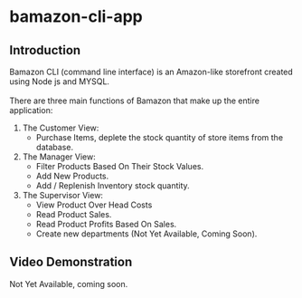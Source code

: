 # bamazon-cli-app

## Introduction
Bamazon CLI (command line interface) is an Amazon-like storefront created using Node js and MYSQL.<br>
<br>
There are three main functions of Bamazon that make up the entire application:
1. The Customer View:
   * Purchase Items, deplete the stock quantity of store items from the database.
2. The Manager View:
   * Filter Products Based On Their Stock Values.
   * Add New Products.
   * Add / Replenish Inventory stock quantity.
3. The Supervisor View:
   * View Product Over Head Costs
   * Read Product Sales.
   * Read Product Profits Based On Sales.
   * Create new departments (Not Yet Available, Coming Soon).


## Video Demonstration
Not Yet Available, coming soon.
